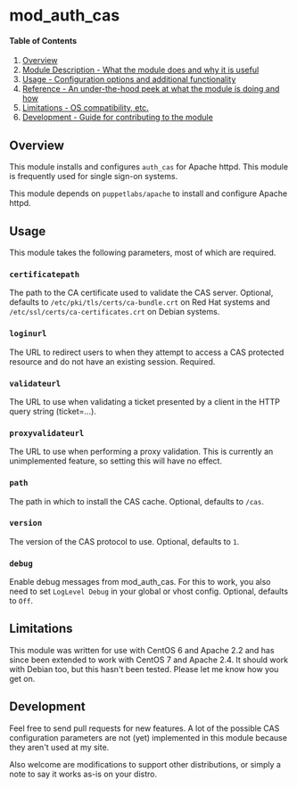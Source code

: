 # mod_auth_cas

#### Table of Contents

1. [Overview](#overview)
2. [Module Description - What the module does and why it is useful](#module-description)
3. [Usage - Configuration options and additional functionality](#usage)
4. [Reference - An under-the-hood peek at what the module is doing and how](#reference)
5. [Limitations - OS compatibility, etc.](#limitations)
6. [Development - Guide for contributing to the module](#development)

## Overview

This module installs and configures `auth_cas` for Apache httpd. This module is
frequently used for single sign-on systems.

This module depends on `puppetlabs/apache` to install and configure Apache httpd.

## Usage

This module takes the following parameters, most of which are required.

### `certificatepath`

The path to the CA certificate used to validate the CAS server. Optional, defaults
to `/etc/pki/tls/certs/ca-bundle.crt` on Red Hat systems and `/etc/ssl/certs/ca-certificates.crt`
on Debian systems.

### `loginurl`

The URL to redirect users to when they attempt to access a CAS
protected resource and do not have an existing session. Required.

### `validateurl`

The URL to use when validating a ticket presented by a client in
the HTTP query string (ticket=...).

### `proxyvalidateurl`

The URL to use when performing a proxy validation. This is currently
an unimplemented feature, so setting this will have no effect.

### `path`

The path in which to install the CAS cache. Optional, defaults to `/cas`.

### `version`

The version of the CAS protocol to use. Optional, defaults to `1`.

### `debug`

Enable debug messages from mod_auth_cas. For this to work, you also need
to set `LogLevel Debug` in your global or vhost config. Optional,
defaults to `Off`.

## Limitations

This module was written for use with CentOS 6 and Apache 2.2 and has since
been extended to work with CentOS 7 and Apache 2.4. It should work with
Debian too, but this hasn't been tested. Please let me know how you get on.

## Development

Feel free to send pull requests for new features. A lot of the possible CAS
configuration parameters are not (yet) implemented in this module because
they aren't used at my site.

Also welcome are modifications to support other distributions, or simply
a note to say it works as-is on your distro.
